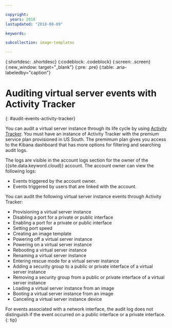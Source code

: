 ```yaml
---

copyright:
  years: 2018
lastupdated: "2018-08-09"

keywords:

subcollection: image-templates

---
```


{:shortdesc: .shortdesc}
{:codeblock: .codeblock}
{:screen: .screen}
{:new_window: target="_blank"}
{:pre: .pre}
{:table: .aria-labeledby="caption"}

# Auditing virtual server events with Activity Tracker
{: #audit-events-activity-tracker}

You can audit a virtual server instance through its life cycle by using [Activity Tracker](/docs/services/cloud-activity-tracker?topic=cloud-activity-tracker-activity_tracker_ov). You must have an instance of Activity Tracker with the premium service plan provisioned in US South. The premimum plan gives you access to the Kibana dashboard that has more options for filtering and searching audit logs.

The logs are visible in the account logs section for the owner of the {{site.data.keyword.cloud}} account. The account owner can view the following logs:
* Events triggered by the account owner.
* Events triggered by users that are linked with the account.

You can audit the following virtual server instance events through Activity Tracker:
* Provisioning a virtual server instance
* Disabling a port for a private or public interface
* Enabling a port for a private or public interface
* Setting port speed
* Creating an image template
* Powering off a virtual server instance
* Powering on a virtual server instance
* Rebooting a virtual server instance
* Renaming a virtual server instance
* Entering rescue mode for a virtual server instance
* Adding a security group to a public or private interface of a virtual server instance
* Removing a security group from a public or private interface of a virtual server instance
* Loading a virtual server instance from an image
* Booting a virtual server instance from an image
* Canceling a virtual server instance device

For events associated with a network interface, the audit log does not distinguish if the event occurred on a public interface or a private interface.
{: tip}
